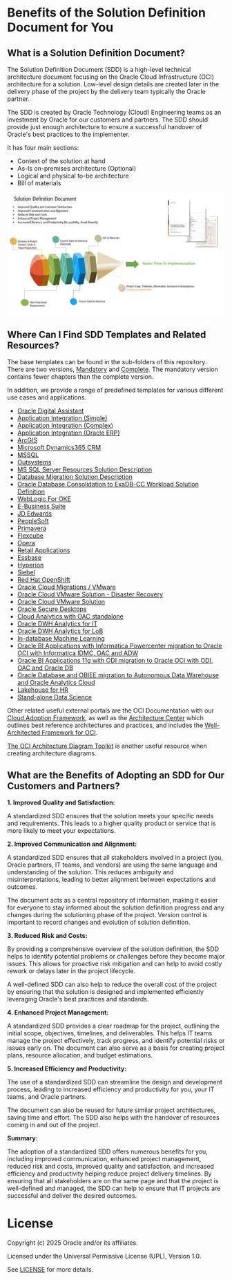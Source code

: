 # Benefits of the Solution Definition Document for You

## What is a Solution Definition Document?

The Solution Definition Document (SDD) is a high-level technical architecture document focusing on the Oracle Cloud Infrastructure (OCI) architecture for a solution. Low-level design details are created later in the delivery phase of the project by the delivery team typically the Oracle partner.

The SDD is created by Oracle Technology (Cloud) Engineering teams as an investment by Oracle for our customers and partners. The SDD should provide just enough architecture to ensure a successful handover of Oracle's best practices to the implementer. 

It has four main sections:

- Context of the solution at hand
- As-Is on-premises architecture (Optional)
- Logical and physical to-be architecture
- Bill of materials

![SDD Values](./images/sdd-values.png)

## Where Can I Find SDD Templates and Related Resources?

The base templates can be found in the sub-folders of this repository. There are two versions, [Mandatory](./solution-definition-mandatory/) and [Complete](./solution-definition-complete/). The mandatory version contains fewer chapters than the complete version. 

In addition, we provide a range of predefined templates for various different use cases and applications.

- [Oracle Digital Assistant](../../ai/oracle-digital-assistant/solution-definition/)
- [Application Integration (Simple)](../../app-dev/app-integration-and-automation/shared-assets/starter-packs/application-integration-simple/)
- [Application Integration (Complex)](../../app-dev/app-integration-and-automation/shared-assets/starter-packs/application-integration-complex/)
- [Application Integration (Oracle ERP)](../../app-dev/app-integration-and-automation/shared-assets/starter-packs/application-integration-oracle-erp/)
- [ArcGIS](../../cloud-architecture/3rd-party-and-isv-applications/arcgis/arcgis-solution-description/)
- [Microsoft Dynamics365 CRM](../../cloud-architecture/3rd-party-and-isv-applications/d365crm/dynamics-365-solution-description/)
- [MSSQL](../../cloud-architecture/3rd-party-and-isv-applications/mssql/mssql-solution-description/)
- [Outsystems](../../cloud-architecture/3rd-party-and-isv-applications/outsystems/outsystems-solution-description/)
- [MS SQL Server Resources Solution Description](../../cloud-architecture/custom-apps-and-consolidation/3rd-party-databases/ms-sql-always-on-solution-description/)
- [Database Migration Solution Description](../../cloud-architecture/custom-apps-and-consolidation/db-migration/solution-description/)
- [Oracle Database Consolidation to ExaDB-CC Workload Solution Definition](../../cloud-architecture/custom-apps-and-consolidation/oracle-db-consolidation/solution-definition-exadb-cc/)
- [WebLogic For OKE](../../cloud-architecture/custom-apps-and-consolidation/weblogic/weblogic-for-oke/)
- [E-Business Suite](../../cloud-architecture/apps-to-oci/e-business-suite/ebs-starterpack/)
- [JD Edwards](../../cloud-architecture/apps-to-oci/jd-edwards/jde-starterpack/)
- [PeopleSoft](../../cloud-architecture/apps-to-oci/peoplesoft/psft-starterpack/)
- [Primavera](../../cloud-architecture/apps-to-oci/giu/construction-engineering/primavera-solution-definition/)
- [Flexcube](../../cloud-architecture/apps-to-oci/giu/financial-services/flexcube-solution-definition/)
- [Opera](../../cloud-architecture/oracle-apps-hyperion-siebel-gbu/gbu/hospitality/opera-solution-definition/)
- [Retail Applications](../../cloud-architecture/apps-to-oci/giu/retail/retail-solution-definition/)
- [Essbase](../../cloud-architecture/apps-to-oci/hyperion-essbase/essbase-solution-definition/)
- [Hyperion](../../cloud-architecture/apps-to-oci/hyperion-essbase/hyperion-solution-definition/)
- [Siebel](../../cloud-architecture/apps-to-oci/siebel/siebel-solution-definition/)
- [Red Hat OpenShift](../../cloud-infrastructure/virtualization-solutions/openshift-on-oci/openshift-solution-definition-document/)
- [Oracle Cloud Migrations / VMware](../../cloud-infrastructure/virtualization-solutions/oracle-cloud-migrations/ocm-solution-definition-document/)
- [Oracle Cloud VMware Solution - Disaster Recovery](../../cloud-infrastructure/virtualization-solutions/oracle-cloud-vmware-solution/disaster-recovery-to-ocvs-solution-definition/)
- [Oracle Cloud VMware Solution](../../cloud-infrastructure/virtualization-solutions/oracle-cloud-vmware-solution/vmware-migration-solution-definition/)
- [Oracle Secure Desktops](../../cloud-infrastructure/virtualization-solutions/oracle-secure-desktops/secure-desktops-solution-definition/)
- [Cloud Analytics with OAC standalone](../../data-platform/analytical-data-platform-lakehouse/shared-assets/workload-architecture-documents/cloud-analytics-with-oac-standalone/)
- [Oracle DWH Analytics for IT](../../data-platform/analytical-data-platform-lakehouse/shared-assets/workload-architecture-documents/data-warehouse-analytics-for-IT/)
- [Oracle DWH Analytics for LoB](../../data-platform/analytical-data-platform-lakehouse/shared-assets/workload-architecture-documents/dwh-analytics-for-lob/)
- [In-database Machine Learning](../../data-platform/analytical-data-platform-lakehouse/shared-assets/workload-architecture-documents/in-database-machine-learning/)
- [Oracle BI Applications with Informatica Powercenter migration to Oracle OCI with Informatica IDMC, OAC and ADW](../../data-platform/analytical-data-platform-lakehouse/shared-assets/workload-architecture-documents/obia-with-informatica-to-oci-with-idmc/)
- [Oracle BI Applications 11g with ODI migration to Oracle OCI with ODI, OAC and Oracle DB](../../data-platform/analytical-data-platform-lakehouse/shared-assets/workload-architecture-documents/obia-with-odi-migration-to-oci/)
- [Oracle Database and OBIEE migration to Autonomous Data Warehouse and Oracle Analytics Cloud](../../data-platform/analytical-data-platform-lakehouse/shared-assets/workload-architecture-documents/obiee-db-migration-to-oac-adw/)
- [Lakehouse for HR](../../data-platform/analytical-data-platform-lakehouse/shared-assets/workload-architecture-documents/serverless-lakehouse/)
- [Stand-alone Data Science](../../data-platform/analytical-data-platform-lakehouse/shared-assets/workload-architecture-documents/stand-alone-oci-data-science/)


Other related useful external portals are the OCI Documentation with our [Cloud Adoption Framework](https://www.oracle.com/uk/cloud/cloud-adoption-framework/), as well as the [Architecture Center](https://docs.oracle.com/solutions/?q=&cType=reference-architectures%2Csolution-playbook%2Cbuilt-deployed&sort=date-desc&lang=en) which outlines best reference architectures and practices, and includes the [Well-Architected Framework for OCI](https://docs.oracle.com/en/solutions/oci-best-practices/index.html). 

[The OCI Architecture Diagram Toolkit](https://docs.oracle.com/en-us/iaas/Content/General/Reference/graphicsfordiagrams.htm) is another useful resource when creating architecture diagrams.

## What are the Benefits of Adopting an SDD for Our Customers and Partners?

**1. Improved Quality and Satisfaction:**

A standardized SDD ensures that the solution meets your specific needs and requirements. This leads to a higher quality product or service that is more likely to meet your expectations.

**2. Improved Communication and Alignment:**

A standardized SDD ensures that all stakeholders involved in a project (you, Oracle partners, IT teams, and vendors) are using the same language and understanding of the solution. This reduces ambiguity and misinterpretations, leading to better alignment between expectations and outcomes.

The document acts as a central repository of information, making it easier for everyone to stay informed about the solution definition progress and any changes during the solutioning phase of the project. Version control is important to record changes and evolution of solution definition.

**3. Reduced Risk and Costs:**

By providing a comprehensive overview of the solution definition, the SDD helps to identify potential problems or challenges before they become major issues. This allows for proactive risk mitigation and can help to avoid costly rework or delays later in the project lifecycle.

A well-defined SDD can also help to reduce the overall cost of the project by ensuring that the solution is designed and implemented efficiently leveraging Oracle's best practices and standards.

**4. Enhanced Project Management:**

A standardized SDD provides a clear roadmap for the project, outlining the initial scope, objectives, timelines, and deliverables. This helps IT teams manage the project effectively, track progress, and identify potential risks or issues early on. The document can also serve as a basis for creating project plans, resource allocation, and budget estimations.

**5. Increased Efficiency and Productivity:**

The use of a standardized SDD can streamline the design and development process, leading to increased efficiency and productivity for you, your IT teams, and Oracle partners. 

The document can also be reused for future similar project architectures, saving time and effort. The SDD also helps with the handover of resources coming in and out of the project.

**Summary:**

The adoption of a standardized SDD offers numerous benefits for you, including improved communication, enhanced project management, reduced risk and costs, improved quality and satisfaction, and increased efficiency and productivity helping reduce project delivery timelines. By ensuring that all stakeholders are on the same page and that the project is well-defined and managed, the SDD can help to ensure that IT projects are successful and deliver the desired outcomes.

# License

Copyright (c) 2025 Oracle and/or its affiliates.

Licensed under the Universal Permissive License (UPL), Version 1.0.

See [LICENSE](https://github.com/oracle-devrel/technology-engineering/blob/main/LICENSE) for more details.